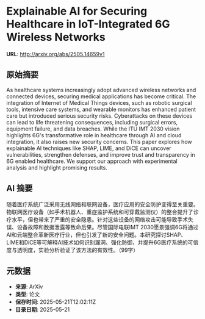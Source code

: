 # Explainable AI for Securing Healthcare in IoT-Integrated 6G Wireless Networks

**URL**: http://arxiv.org/abs/2505.14659v1

## 原始摘要

As healthcare systems increasingly adopt advanced wireless networks and
connected devices, securing medical applications has become critical. The
integration of Internet of Medical Things devices, such as robotic surgical
tools, intensive care systems, and wearable monitors has enhanced patient care
but introduced serious security risks. Cyberattacks on these devices can lead
to life threatening consequences, including surgical errors, equipment failure,
and data breaches. While the ITU IMT 2030 vision highlights 6G's transformative
role in healthcare through AI and cloud integration, it also raises new
security concerns. This paper explores how explainable AI techniques like SHAP,
LIME, and DiCE can uncover vulnerabilities, strengthen defenses, and improve
trust and transparency in 6G enabled healthcare. We support our approach with
experimental analysis and highlight promising results.


## AI 摘要

随着医疗系统广泛采用无线网络和联网设备，医疗应用的安全防护变得至关重要。物联网医疗设备（如手术机器人、重症监护系统和可穿戴监测仪）的整合提升了诊疗水平，但也带来了严重的安全隐患。针对这些设备的网络攻击可能导致手术失误、设备故障和数据泄露等致命后果。尽管国际电联IMT 2030愿景强调6G将通过AI和云端整合革新医疗行业，但也引发了新的安全问题。本研究探讨SHAP、LIME和DiCE等可解释AI技术如何识别漏洞、强化防御，并提升6G医疗系统的可信度与透明度，实验分析验证了该方法的有效性。（99字）

## 元数据

- **来源**: ArXiv
- **类型**: 论文
- **保存时间**: 2025-05-21T12:02:11Z
- **目录日期**: 2025-05-21
